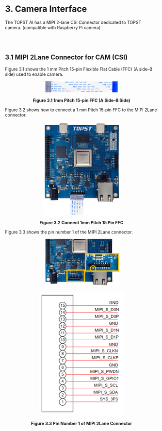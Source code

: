 ﻿# 3. Camera Interface

The TOPST AI has a MIPI 2-lane CSI Connector dedicated to TOPST camera.
(compatible with Raspberry Pi camera)

<br/><br/>

## 3.1 MIPI 2Lane Connector for CAM (CSI)

Figure 3.1 shows the 1 mm Pitch 15-pin Flexible Flat Cable (FFC) (A
side–B side) used to enable camera.
<p align="center"><img src="https://raw.githubusercontent.com/topst-development/Documentation/refs/heads/main/Single%20Board%20Computer/P%20Model/AI-P/Hardware/media/2.%20Camera.image1.png?raw=true"
style="width:2.5in;height:0.39406in" /></p>
<p align="center"><strong>Figure 3.1 1mm Pitch 15-pin FFC (A Side–B Side)</strong></p>

Figure 3.2 shows how to connect a 1 mm Pitch 15-pin FFC to the MIPI
2Lane connector.
<p align="center"><img src="https://raw.githubusercontent.com/topst-development/Documentation/refs/heads/main/Single%20Board%20Computer/P%20Model/AI-P/Hardware/media/2.%20Camera.image2.png?raw=true"
style="width:2.66667in;height:3.20751in" /></p>
<p align="center"><strong>Figure 3.2 Connect 1mm Pitch 15 Pin FFC</strong></p>

Figure 3.3 shows the pin number 1 of the MIPI 2Lane connector.
<p align="center"><img src="https://raw.githubusercontent.com/topst-development/Documentation/refs/heads/main/Single%20Board%20Computer/P%20Model/AI-P/Hardware/media/2.%20Camera.image3.png?raw=true"
style="width:2.61458in;height:1.64078in" /></p>
<p align="center"><img src="https://raw.githubusercontent.com/topst-development/Documentation/refs/heads/main/Single%20Board%20Computer/P%20Model/AI-P/Hardware/media/2.%20Camera.image4.png?raw=true"
style="width:2.90666in;height:4.25059in"
alt="텍스트, 스크린샷, 폰트, 번호이(가) 표시된 사진 자동 생성된 설명" /></p>
<p align="center"><strong>Figure 3.3 Pin Number 1 of MIPI 2Lane Connector</strong></p>
